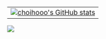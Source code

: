 <table>
  <tr>
    <td>
      <a href="https://github.com/anuraghazra/github-readme-stats">
        <img src="https://github-readme-stats.vercel.app/api?username=choihooo" alt="choihooo's GitHub stats">
      </a>
    </td>
  </tr>
</table>
<a href="https://github.com/devxb/gitanimals">
  <img src="https://render.gitanimals.org/farms/choihooo"/>
</a>
